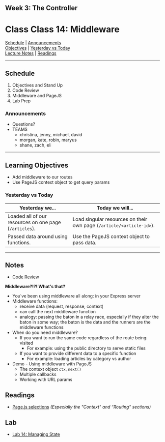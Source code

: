 ## **Week 3: The Controller**
# Class Class 14: Middleware

[Schedule](#schedule) | [Announcements](#announcements) </br>
[Objectives](#learning-objectives) | [Yesterday vs Today](#yesterday-vs-today) </br>
[Lecture Notes](#notes) | [Readings](#readings)


<hr></hr>

## Schedule
1. Objectives and Stand Up
1. Code Review
1. Middleware and PageJS
1. Lab Prep

### Announcements
* Questions?
* TEAMS
  * christina, jenny, michael, david
  * morgan, kate, robin, maryus
  * shane, zach, eli

<hr></hr>

## Learning Objectives
* Add middleware to our routes
* Use PageJS context object to get query params

### Yesterday vs Today
| Yesterday we... | Today we will... |
| --------------- | ---------------- |
| Loaded all of our resources on one page (`/articles`). | Load singular resources on their own page (`/article/<article-id>`). |
| Passed data around using functions. | Use the PageJS context object to pass data. |

<hr></hr>

## Notes

* [Code Review](https://github.com/acl-301d-summer-2017/13-production-deployment/pull/6/files)

**Middleware?!?! What's that?**
  - You've been using middleware all along: in your Express server
  - Middleware functions:
    - receive data (request, response, context)
    - can call the next middleware function
    - analogy: passing the baton in a relay race, especially if they alter the baton in some way; the baton is the data and the runners are the middleware functions
  - When do you need middleware?
    - If you want to run the same code regardless of the route being visited
      - For example: using the public directory to serve static files
    - If you want to provide different data to a specific function
      - For example: loading articles by category vs author
  - Demo - Using middleware with PageJS
    - The context object `ctx`, `next()`
    - Multiple callbacks
    - Working with URL params
  
## Readings
* [Page.js selections](https://github.com/visionxmedia/page.js#context) *(Especially the "Context" and “Routing” sections)*

## Lab
- [Lab 14: Managing State](https://github.com/acl-301d-summer-2017/14-managing-state-and-middleware)
